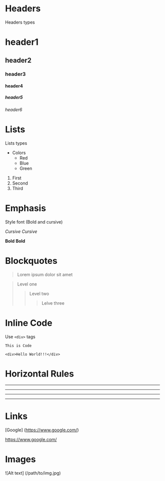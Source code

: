 # Headers

Headers types

# header1
## header2
### header3
#### header4
##### header5
###### header6

# Lists

Lists types

* Colors
    * Red
    * Blue
    * Green

1. First
2. Second 
3. Third

# Emphasis

Style font (Bold and cursive)

*Cursive*
_Cursive_

**Bold**
__Bold__

# Blockquotes

> Lorem ipsum 
> dolor sit amet

> Level one
> 
> > Level two 
> > 
> > > Lelve three

# Inline Code

Use `<div>` tags

```
This is Code

<div>Hello World!!!</div>
```

# Horizontal Rules

* * * 
- - -
***
---

# Links 

[Google] (https://www.google.com/)

<https://www.google.com/>

# Images

![Alt text] (/path/to/img.jpg)